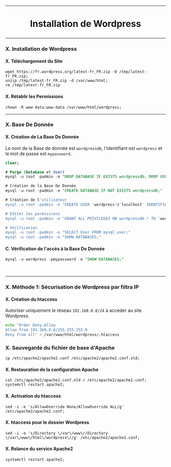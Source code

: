 -----------------------------------------------------------------------------------------------------------------------------------------------------------------------------------
# <p align='center'> Installation de Wordpress </p>

-----------------------------------------------------------------------------------------------------------------------------------------------------------------------------------
### X. Installation de Wordpress
#### X. Téléchargement du Site
```
wget https://fr.wordpress.org/latest-fr_FR.zip -O /tmp/latest-fr_FR.zip;
unzip /tmp/latest-fr_FR.zip -d /var/www/html;
rm /tmp/latest-fr_FR.zip
```

#### X. Rétablir les Permissions
```
chown -R www-data:www-data /var/www/html/wordpress;
```

-----------------------------------------------------------------------------------------------------------------------------------------------------------------------------------
### X. Base De Donnée
#### X. Création de La Base De Donnée
Le nom de la Base de donnée est `wordpressdb`, l'identifiant est `wordpress` et le mot de passe est `mypassword`.
```sql
clear;

# Purge (Database et User)
mysql -u root -padmin -e "DROP DATABASE IF EXISTS wordpressdb; DROP USER IF EXISTS 'wordpress'@'localhost';"

# Création de la Base De Donnée
mysql -u root -padmin -e "CREATE DATABASE IF NOT EXISTS wordpressdb;"

# Création de l'utilisateur
mysql -u root -padmin -e "CREATE USER 'wordpress'@'localhost' IDENTIFIED BY 'mypassword';"

# Editer les permissions
mysql -u root -padmin -e "GRANT ALL PRIVILEGES ON wordpressdb.* TO 'wordpress'@'localhost';FLUSH PRIVILEGES;"

# Vérification
mysql -u root -padmin -e "SELECT User FROM mysql.user;"
mysql -u root -padmin -e "SHOW DATABASES;"
```

#### C. Vérification de l'accès à la Base De Donnée
```sql
mysql -u wordpress -pmypassword -e "SHOW DATABASES;"
```
<br />

-----------------------------------------------------------------------------------------------------------------------------------------------------------------------------------
### X. Méthode 1: Sécurisation de Wordpress par filtra IP
#### X. Création du htaccess
Autoriser uniquement le réseau `192.168.0.0/24` à accéder au site Wordpress.
```bash
echo "Order Deny,Allow
Allow from 192.168.0.0/255.255.255.0
Deny from all" > /var/www/html/wordpress/.htaccess
```

### X. Sauvegarde du fichier de base d'Apache
```
cp /etc/apache2/apache2.conf /etc/apache2/apache2.conf.old;
```

#### X. Restauration de la configuration Apache
```
cat /etc/apache2/apache2.conf.old > /etc/apache2/apache2.conf;
systemctl restart apache2;
```

#### X. Activation du htaccess
```
sed -i -e 's/AllowOverride None/AllowOverride ALL/g' /etc/apache2/apache2.conf;
```
#### X. htaccess pour le dossier Wordpress
```
sed -i -e 's/Directory \/var\/www\//Directory \/var\/www\/html\/wordpress\//g' /etc/apache2/apache2.conf;
```

#### X. Relance du service Apache2
```
systemctl restart apache2;
```

